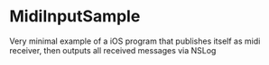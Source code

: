 MidiInputSample
===============

Very minimal example of a iOS program that publishes itself as midi receiver, then outputs all received messages via NSLog
